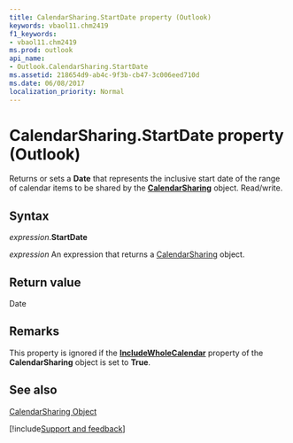 ```yaml
---
title: CalendarSharing.StartDate property (Outlook)
keywords: vbaol11.chm2419
f1_keywords:
- vbaol11.chm2419
ms.prod: outlook
api_name:
- Outlook.CalendarSharing.StartDate
ms.assetid: 218654d9-ab4c-9f3b-cb47-3c006eed710d
ms.date: 06/08/2017
localization_priority: Normal
---
```



# CalendarSharing.StartDate property (Outlook)

Returns or sets a  **Date** that represents the inclusive start date of the range of calendar items to be shared by the **[CalendarSharing](Outlook.CalendarSharing.md)** object. Read/write.


## Syntax

_expression_.**StartDate**

 _expression_ An expression that returns a [CalendarSharing](Outlook.CalendarSharing.md) object.


## Return value

Date


## Remarks

This property is ignored if the  **[IncludeWholeCalendar](Outlook.CalendarSharing.IncludeWholeCalendar.md)** property of the **CalendarSharing** object is set to **True**.


## See also


[CalendarSharing Object](Outlook.CalendarSharing.md)

[!include[Support and feedback](~/includes/feedback-boilerplate.md)]